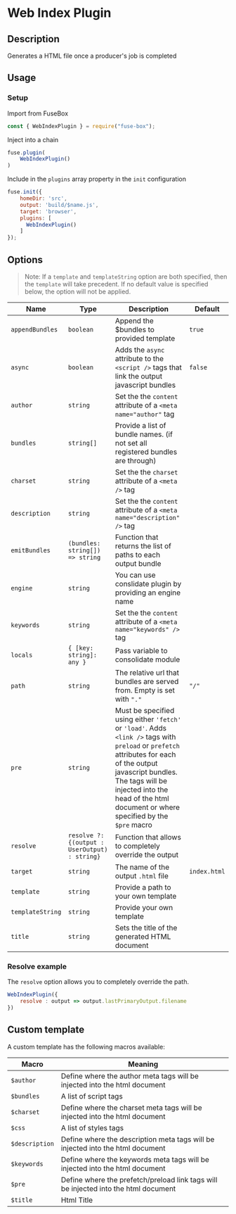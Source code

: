 # Web Index Plugin


## Description
Generates a HTML file once a producer's job is completed

## Usage

### Setup
Import from FuseBox

```js
const { WebIndexPlugin } = require("fuse-box");
```

Inject into a chain

```js
fuse.plugin(
    WebIndexPlugin()
)
```

Include in the `plugins` array property in the `init` configuration

```js
fuse.init({
    homeDir: 'src',
    output: 'build/$name.js',
    target: 'browser',
    plugins: [
      WebIndexPlugin()
    ]
});
```

## Options

> Note: If a `template` and `templateString` option are both specified, then the `template`
> will take precedent.
> If no default value is specified below, the option will not be applied.

| Name | Type | Description | Default |
| -----| ---- | ----------- | -------
| `appendBundles` | `boolean` | Append the $bundles to provided template | `true` |
| `async`   | `boolean`| Adds the `async` attribute to the `<script />` tags that link the output javascript bundles | `false` |
| `author`  | `string` | Set the the `content` attribute of a  `<meta name="author"` tag |
| `bundles` | `string[]` | Provide a list of bundle names. (if not set all registered bundles are through) |
| `charset` | `string` | Set the the `charset` attribute of a  `<meta />` tag |
| `description` | `string` | Set the the `content` attribute of a  `<meta name="description" />` tag |
| `emitBundles` | `(bundles: string[]) => string` | Function that returns the list of paths to each output bundle |
| `engine`  | `string` | You can use conslidate plugin by providing an engine name  |
| `keywords`| `string` | Set the the `content` attribute of a  `<meta name="keywords" />` tag |
| `locals`  | `{ [key: string]: any }` | Pass variable to consolidate module  |
| `path`    | `string` | The relative url that bundles are served from. Empty is set with `"."`  | `"/"` |
| `pre`     | `string` | Must be specified using either `'fetch'` or `'load'`. Adds `<link />` tags with `preload` or `prefetch` attributes for each of the output javascript bundles. The tags will be injected into the head of the html document or where specified by the `$pre` macro |
| `resolve` | `resolve ?: {(output : UserOutput) : string}` | Function that allows to completely override the output |
| `target`  | `string` | The name of the output `.html` file  | `index.html` |
| `template`|  `string`| Provide a path to your own template  |
| `templateString` | `string` | Provide your own template  |
| `title`   | `string` | Sets the title of the generated HTML document |

### Resolve example
The `resolve` option allows you to completely override the path.

```js
WebIndexPlugin({
    resolve : output => output.lastPrimaryOutput.filename
})
```


## Custom template

A custom template has the following macros available:

| Macro | Meaning |
| ------------- | ------------- |
| `$author` | Define where the author meta tags will be injected into the html document |
| `$bundles`   | A list of script tags |
| `$charset` | Define where the charset meta tags will be injected into the html document |
| `$css`   | A list of styles tags |
| `$description` | Define where the description meta tags will be injected into the html document |
| `$keywords` | Define where the keywords meta tags will be injected into the html document |
| `$pre` | Define where the prefetch/preload link tags will be injected into the html document |
| `$title`   | Html Title  |